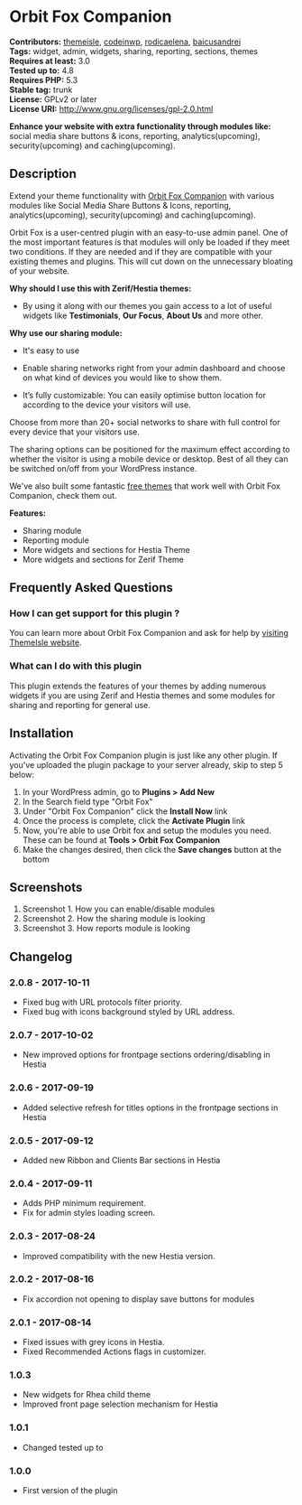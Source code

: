 # Orbit Fox Companion #
**Contributors:** [themeisle](https://profiles.wordpress.org/themeisle), [codeinwp](https://profiles.wordpress.org/codeinwp), [rodicaelena](https://profiles.wordpress.org/rodicaelena), [baicusandrei](https://profiles.wordpress.org/baicusandrei)  
**Tags:** widget, admin, widgets, sharing, reporting, sections, themes  
**Requires at least:** 3.0  
**Tested up to:** 4.8  
**Requires PHP:** 5.3  
**Stable tag:** trunk  
**License:** GPLv2 or later  
**License URI:** http://www.gnu.org/licenses/gpl-2.0.html  

**Enhance your website with extra functionality through modules like:** social media share buttons & icons, reporting, analytics(upcoming), security(upcoming) and caching(upcoming).  

## Description ##

Extend your theme functionality with <a href="https://themeisle.com/plugins/orbit-fox-companion/" rel="nofollow">Orbit Fox Companion</a> with various modules like Social Media Share Buttons & Icons, reporting, analytics(upcoming), security(upcoming) and caching(upcoming).

Orbit Fox is a user-centred plugin with an easy-to-use admin panel. One of the most important features is that modules will only be loaded if they meet two conditions. If they are needed and if they are compatible with your existing themes and plugins. This will cut down on the unnecessary bloating of your website. 

**Why should I use this with Zerif/Hestia themes:** 

 - By using it along with our themes you gain access to a lot of useful widgets like **Testimonials**, **Our Focus**, **About Us** and more other.


**Why use our sharing module:**

- It's easy to use

- Enable sharing networks right from your admin dashboard and choose on what kind of devices you would like to show them.

- It’s fully customizable: You can easily optimise button location for according to the device your visitors will use. 

Choose from more than 20+ social networks to share with full control for every device that your visitors use.

The sharing options can be positioned for the maximum effect according to whether the visitor is using a mobile device or desktop. Best of all they can be switched on/off from your WordPress instance.



We've also built some fantastic <a href="http://themeisle.com/wordpress-themes/free/" rel="nofollow" target="_blank">free themes</a> that work well with Orbit Fox Companion, check them out.

**Features:**

- Sharing module
- Reporting module
- More widgets and sections for Hestia Theme
- More widgets and sections for Zerif Theme




## Frequently Asked Questions ##

### How I can get support for this plugin ? ###

You can learn more about Orbit Fox Companion and ask for help by <a href="https://themeisle.com/contact/"  >visiting ThemeIsle website</a>.

### What can I do with this plugin ###

This plugin extends the features of your themes by adding numerous widgets if you are using Zerif and Hestia themes and some modules for sharing and reporting for general use.


## Installation ##

Activating the Orbit Fox Companion plugin is just like any other plugin. If you've uploaded the plugin package to your server already, skip to step 5 below:

1. In your WordPress admin, go to **Plugins &gt; Add New**
2. In the Search field type "Orbit Fox"
3. Under "Orbit Fox Companion" click the **Install Now** link
4. Once the process is complete, click the **Activate Plugin** link
5. Now, you're able to use Orbit fox and setup the modules you need. These can be found at **Tools &gt; Orbit Fox Companion**
6. Make the changes desired, then click the **Save changes** button at the bottom


## Screenshots ##

1. Screenshot 1. How you can enable/disable modules
2. Screenshot 2. How the sharing module is looking
3. Screenshot 3. How reports module is looking

## Changelog ##
### 2.0.8 - 2017-10-11  ###

* Fixed bug with URL protocols filter priority.
* Fixed bug with icons background styled by URL address.


### 2.0.7 - 2017-10-02  ###

* New improved options for frontpage sections ordering/disabling in Hestia


### 2.0.6 - 2017-09-19  ###

* Added selective refresh for titles options in the frontpage sections in Hestia


### 2.0.5 - 2017-09-12  ###

* Added new Ribbon and Clients Bar sections in Hestia


### 2.0.4 - 2017-09-11  ###

* Adds PHP minimum requirement. 
* Fix for admin styles loading screen.


### 2.0.3 - 2017-08-24  ###

* Improved compatibility with the new Hestia version.


### 2.0.2 - 2017-08-16  ###

* Fix accordion not opening to display save buttons for modules


### 2.0.1 - 2017-08-14  ###

* Fixed issues with grey icons in Hestia.
* Fixed Recommended Actions flags in customizer.



### 1.0.3 ###

* New widgets for Rhea child theme
* Improved front page selection mechanism for Hestia

### 1.0.1 ###

* Changed tested up to

### 1.0.0 ###

* First version of the plugin
